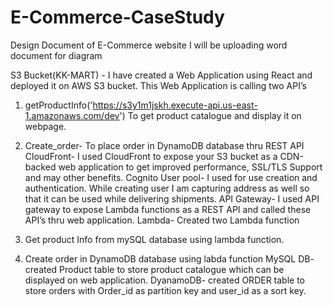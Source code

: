 # E-Commerce-CaseStudy

Design Document of E-Commerce website
I will be uploading  word document for diagram


S3 Bucket(KK-MART) - I have created a Web Application using React and deployed it on AWS S3 bucket. This Web Application is calling two API’s 
1.	getProductInfo('https://s3y1m1jskh.execute-api.us-east-1.amazonaws.com/dev') 
To get product catalogue and display it on webpage.

2.	Create_order- 
To place order in DynamoDB database thru REST API
CloudFront- I used CloudFront to expose your S3 bucket as a CDN-backed web application to get improved performance, SSL/TLS Support and may other benefits.
Cognito User pool- I used for use creation and authentication. While creating user I am capturing address as well so that it can be used while delivering shipments.
API Gateway- I used API gateway to expose Lambda functions as a REST API and called these API’s thru web application.
Lambda- Created two Lambda function 
1.	Get product Info from mySQL database using lambda function.
2.	Create order in DynamoDB database using labda function
MySQL DB- created Product table to store product catalogue which can be displayed on web application.
DyanamoDB- created ORDER table to store orders with Order_id as partition key and user_id as a sort key.
